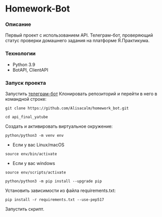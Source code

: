 # Homework-Bot
### Описание
Первый проект с использованием API. Телеграм-бот, проверяющий статус проверки домашнего задания на платформе Я.Практикума.
### Технологии
- Python 3.9
- BotAPI, ClientAPI
### Запуск проекта
Запустить [телеграм-бот](https://t.me/AIhw_bot)
Клонировать репозиторий и перейти в него в командной строке:
```
git clone https://github.com/Alisacalm/homework_bot.git
```
```
cd api_final_yatube
```
Cоздать и активировать виртуальное окружение:
```
python/python3 -m venv env
```
* Если у вас Linux/macOS
```
source env/bin/activate
```
* Если у вас windows
```
source env/scripts/activate
```
```
python/python3 -m pip install --upgrade pip
```
Установить зависимости из файла requirements.txt:
```
pip install -r requirements.txt --use-pep517
```
Запустить скрипт.
